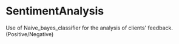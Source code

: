 # SentimentAnalysis
Use of Naive_bayes_classifier for the analysis of clients' feedback. (Positive/Negative)
